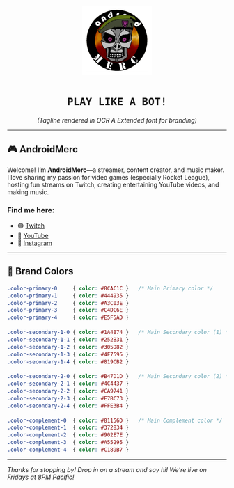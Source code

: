 <p align="center">
  <img src="AndroidMerc Patch 512 20200107 v2.png" alt="AndroidMerc Logo" width="160"/>
</p>

<h1 align="center">
  <code style="font-family: 'OCR A Extended', 'Share Tech Mono', monospace;">PLAY LIKE A BOT!</code>
</h1>
<p align="center">
  <em>(Tagline rendered in OCR A Extended font for branding)</em>
</p>

---

## 🎮 AndroidMerc

Welcome! I’m **AndroidMerc**—a streamer, content creator, and music maker.  
I love sharing my passion for video games (especially Rocket League), hosting fun streams on Twitch, creating entertaining YouTube videos, and making music.

### Find me here:
- 🟣 [Twitch](https://twitch.tv/androidmerc)
- 🔴 [YouTube](https://youtube.com/@androidmerc)
- 📸 [Instagram](https://instagram.com/androidmerc)

---

## 🎨 Brand Colors

```css
.color-primary-0     { color: #8CAC1C }   /* Main Primary color */
.color-primary-1     { color: #444935 }
.color-primary-2     { color: #A3C03E }
.color-primary-3     { color: #C4DC6E }
.color-primary-4     { color: #E5F5AD }

.color-secondary-1-0 { color: #1A4B74 }   /* Main Secondary color (1) */
.color-secondary-1-1 { color: #252B31 }
.color-secondary-1-2 { color: #305D82 }
.color-secondary-1-3 { color: #4F7595 }
.color-secondary-1-4 { color: #819CB2 }

.color-secondary-2-0 { color: #B47D1D }   /* Main Secondary color (2) */
.color-secondary-2-1 { color: #4C4437 }
.color-secondary-2-2 { color: #CA9741 }
.color-secondary-2-3 { color: #E7BC73 }
.color-secondary-2-4 { color: #FFE3B4 }

.color-complement-0  { color: #81156D }   /* Main Complement color */
.color-complement-1  { color: #372834 }
.color-complement-2  { color: #902E7E }
.color-complement-3  { color: #A55295 }
.color-complement-4  { color: #C189B7 }
```

---

*Thanks for stopping by! Drop in on a stream and say hi! We're live on Fridays at 8PM Pacific!*
